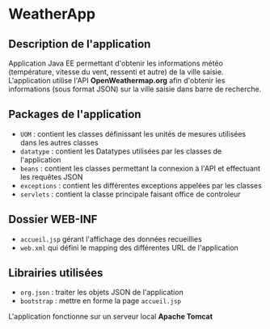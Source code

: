 # WeatherApp

## Description de l'application
Application Java EE permettant d'obtenir les informations météo (température, vitesse du vent, ressenti et autre) de la ville saisie.\
L'application utilise l'API **OpenWeathermap.org** afin d'obtenir les informations (sous format JSON) sur la ville saisie dans barre de recherche.

## Packages de l'application
  - `UOM` : contient les classes définissant les unités de mesures utilisées dans les autres classes
  - `datatype` : contient les Datatypes utilisées par les classes de l'application
  - `beans` : contient les classes permettant la connexion à l'API et effectuant les requêtes JSON
  - `exceptions` : contient les différentes exceptions appelées par les classes
  - `servlets` : contient la classe principale faisant office de controleur
  
## Dossier **WEB-INF**
  - `accueil.jsp` gérant l'affichage des données recueillies
  - `web.xml` qui défini le mapping des différentes URL de l'application
 
## Librairies utilisées
  - `org.json` : traiter les objets JSON de l'application
  - `bootstrap` : mettre en forme la page `accueil.jsp`

L'application fonctionne sur un serveur local **Apache Tomcat**
  
    
